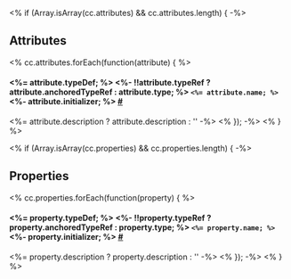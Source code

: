 <% if (Array.isArray(cc.attributes) && cc.attributes.length) { -%>
## Attributes

<% cc.attributes.forEach(function(attribute) { %>
#### <%= attribute.typeDef; %> <%- !!attribute.typeRef ? attribute.anchoredTypeRef : attribute.type; %> `<%= attribute.name; %>` <%- attribute.initializer; %> <a id='<%- attribute.anchor %>' href='#<%- attribute.anchor %>'>#</a>
<%= attribute.description ? attribute.description : '' -%>
<% }); -%>
<% } %>


<% if (Array.isArray(cc.properties) && cc.properties.length) { -%>
## Properties

<% cc.properties.forEach(function(property) { %>
#### <%= property.typeDef; %> <%- !!property.typeRef ? property.anchoredTypeRef : property.type; %> `<%= property.name; %>` <%- property.initializer; %> <a id='<%- property.anchor %>' href='#<%- property.anchor %>'>#</a>
<%= property.description ? property.description : '' -%>
<% }); -%>
<% } %>
